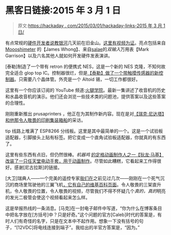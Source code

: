 # 黑客日链接:2015 年 3 月 1 日

> 原文:[https://hackaday . com/2015/03/01/hackaday-links-2015 年 3 月 1 日/](https://hackaday.com/2015/03/01/hackaday-links-march-1-2015/)

有点常规的[硬件开发者说教银河](http://www.meetup.com/Hardware-Developers-Didactic-Galactic/events/220625581/)几天前在旧金山。[这里有视频为证](https://www.youtube.com/watch?v=qDYCbG5D2WM&feature=youtu.be)。亮点包括来自 [Moooshimeter](https://moosh.im/mooshimeter/) 的【James Whong】、来自[salae](https://www.saleae.com/)的*双输入*万用表【Mark Garrison】以及六名其他人就如何开发硬件发表演讲。

[泰勒]制造了一个带有 retron 的便携式 NES，这是一个新的 NES 克隆，不知何故完全适合 glop top IC。控制器很烂，但是[【泰勒】做了一个带触摸传感器的新控制器](http://hackaday.io/project/4481-diy-touch-based-nes-controller)。只需要八个晶体管。外壳是一个 Altoid 锡，一切工作都很好。

这里有一个你应该订阅的 YouTube 频道:[火腿学院](https://www.youtube.com/watch?v=XyMpgP15gSQ)。最新一集讲述了收音机的历史和水晶收音机的演示。他们还会浏览一些技术类的问题池，提供答案以及这些答案的合理性。

刚刚重新推出 prusaprinters ，他正在为其制作新内容。现在是对[【瑞克·尼达塔】和他那令人敬畏的印刷集装箱船](http://www.prusaprinters.org/interview-rick-nidata-and-his-3d-printed-ship/)的采访。

tip 线路上堆满了 ESP8266 分线板。这里是其中最简单的一个。这是一个试验板适配器，引脚接头上贴有标签。把它变成一个直角试验板适配器，你就真的有东西了。

这里有些东西有点旧，但仍然很棒。*机器鸡* [的定格动画制作人之一【狄龙·马基】改装了一只任天堂电动手套，用于动画制作](https://vimeo.com/116585007)。尽管如此糟糕，它看起来工作得很好。感谢[尼古拉斯]的链接。

[大卫]瑞典人——一个完美的遥控专家[我们在](http://hackaday.com/2013/03/10/launching-a-glider-from-space/)之前见过几次——刚刚在一个死气沉沉的商场里驾驶他的三翼飞机[，它有自己的维基百科页面](https://www.youtube.com/watch?v=sjh4N204Vuw)。令人敬畏的三架直升机，令人敬畏的位置，令人敬畏的视频，尽管我们不得不怀疑几个*真的，真的*明亮的发光二极管会使这个视频看起来怎么样。

这是举报热线的一条消息。[马克]在一封电子邮件中写道，“你为什么在博客条目中把名字放在[方括号]中？只是好奇。”这个问题的官方[Caleb]时代的答案是，有时人们有奇怪的名字，只是在文本中不起作用。想象一下没有括号的句子，“[12VDC]将电线连接到端子”。我给出的半官方答案是，“因为。”
